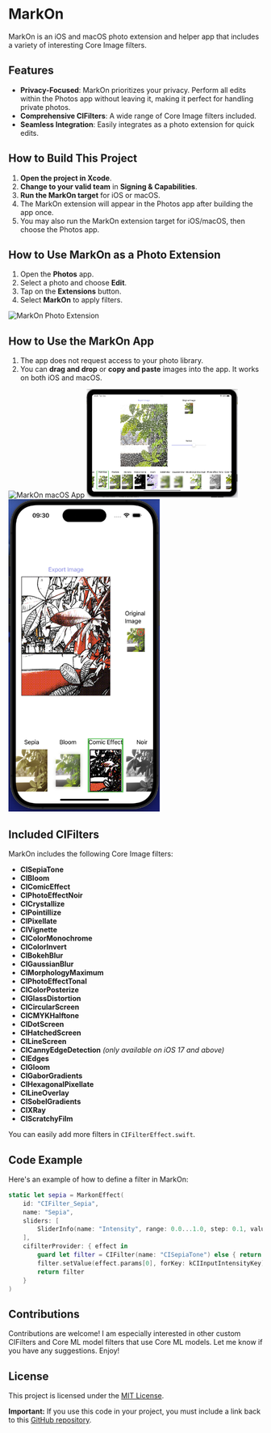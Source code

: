 
# MarkOn

MarkOn is an iOS and macOS photo extension and helper app that includes a variety of interesting Core Image filters.

## Features

- **Privacy-Focused**: MarkOn prioritizes your privacy. Perform all edits within the Photos app without leaving it, making it perfect for handling private photos.
- **Comprehensive CIFilters**: A wide range of Core Image filters included.
- **Seamless Integration**: Easily integrates as a photo extension for quick edits.

## How to Build This Project

1. **Open the project in Xcode**.
2. **Change to your valid team** in **Signing & Capabilities**.
3. **Run the MarkOn target** for iOS or macOS.
4. The MarkOn extension will appear in the Photos app after building the app once.
5. You may also run the MarkOn extension target for iOS/macOS, then choose the Photos app.

## How to Use MarkOn as a Photo Extension

1. Open the **Photos** app.
2. Select a photo and choose **Edit**.
3. Tap on the **Extensions** button.
4. Select **MarkOn** to apply filters.

<!-- Github doesnot display gif in html  -->
![MarkOn Photo Extension](ReadMEAssets/MarkOn_IPhonePhotoExtension.gif)

## How to Use the MarkOn App

1. The app does not request access to your photo library.
2. You can **drag and drop** or **copy and paste** images into the app. It works on both iOS and macOS.

<img src="ReadMEAssets/MarkOn_MacOSApp.png" alt="MarkOn macOS App" width="300" />
<img src="ReadMEAssets/MarkOn_iPadApp.png" alt="MarkOn iPad App" width="300" />
<img src="ReadMEAssets/MarkOn_iOSApp.png" alt="MarkOn iOS App" width="300" />

## Included CIFilters

MarkOn includes the following Core Image filters:

- **CISepiaTone**
- **CIBloom**
- **CIComicEffect**
- **CIPhotoEffectNoir**
- **CICrystallize**
- **CIPointillize**
- **CIPixellate**
- **CIVignette**
- **CIColorMonochrome**
- **CIColorInvert**
- **CIBokehBlur**
- **CIGaussianBlur**
- **CIMorphologyMaximum**
- **CIPhotoEffectTonal**
- **CIColorPosterize**
- **CIGlassDistortion**
- **CICircularScreen**
- **CICMYKHalftone**
- **CIDotScreen**
- **CIHatchedScreen**
- **CILineScreen**
- **CICannyEdgeDetection** *(only available on iOS 17 and above)*
- **CIEdges**
- **CIGloom**
- **CIGaborGradients**
- **CIHexagonalPixellate**
- **CILineOverlay**
- **CISobelGradients**
- **CIXRay**
- **CIScratchyFilm**

You can easily add more filters in `CIFilterEffect.swift`.

## Code Example

Here's an example of how to define a filter in MarkOn:

```swift
static let sepia = MarkonEffect(
    id: "CIFilter_Sepia",
    name: "Sepia",
    sliders: [
        SliderInfo(name: "Intensity", range: 0.0...1.0, step: 0.1, value: 0.8)
    ],
    cifilterProvider: { effect in
        guard let filter = CIFilter(name: "CISepiaTone") else { return nil }
        filter.setValue(effect.params[0], forKey: kCIInputIntensityKey)
        return filter
    }
)
```

## Contributions

Contributions are welcome! I am especially interested in other custom CIFilters and Core ML model filters that use Core ML models. Let me know if you have any suggestions. Enjoy!


## License

This project is licensed under the [MIT License](LICENSE). 

**Important:** If you use this code in your project, you must include a link back to this [GitHub repository](https://github.com/abcde12321/Markon/).
